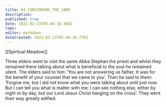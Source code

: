 ```yaml
---
title: 64_CONCERNING_THE_SAME
description: 
published: true
date: 2022-02-23T05:46:18.494Z
tags: 
editor: markdown
dateCreated: 2022-02-23T05:46:16.776Z
---
```


[[Spiritual Meadow]]
 
Three elders went to visit the same Abba Stephan the priest and whilst they remained there talking about what is beneficial to the soul he remained silent. The elders said to him: ‘You are not answering us father. It was for the benefit of your counsel that we came to you’. Then he said to them: ‘Forgive me, but I did not know what you were talking about until just now. But I can tell you what is matter with me; I can see nothing else, either by night or by day, but our Lord Jesus Christ hanging on the cross’. They went their way greatly edified. 
